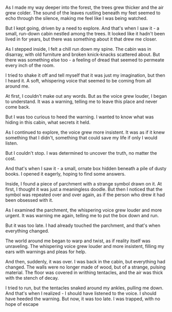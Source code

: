 As I made my way deeper into the forest, the trees grew thicker and the air grew colder. The sound of the leaves rustling beneath my feet seemed to echo through the silence, making me feel like I was being watched.

But I kept going, driven by a need to explore. And that's when I saw it - a small, run-down cabin nestled among the trees. It looked like it hadn't been lived in for years, but there was something about it that drew me closer.

As I stepped inside, I felt a chill run down my spine. The cabin was in disarray, with old furniture and broken knick-knacks scattered about. But there was something else too - a feeling of dread that seemed to permeate every inch of the room.

I tried to shake it off and tell myself that it was just my imagination, but then I heard it. A soft, whispering voice that seemed to be coming from all around me.

At first, I couldn't make out any words. But as the voice grew louder, I began to understand. It was a warning, telling me to leave this place and never come back.

But I was too curious to heed the warning. I wanted to know what was hiding in this cabin, what secrets it held.

As I continued to explore, the voice grew more insistent. It was as if it knew something that I didn't, something that could save my life if only I would listen.

But I couldn't stop. I was determined to uncover the truth, no matter the cost.

And that's when I saw it - a small, ornate box hidden beneath a pile of dusty books. I opened it eagerly, hoping to find some answers.

Inside, I found a piece of parchment with a strange symbol drawn on it. At first, I thought it was just a meaningless doodle. But then I noticed that the symbol was repeated over and over again, as if the person who drew it had been obsessed with it.

As I examined the parchment, the whispering voice grew louder and more urgent. It was warning me again, telling me to put the box down and run.

But it was too late. I had already touched the parchment, and that's when everything changed.

The world around me began to warp and twist, as if reality itself was unraveling. The whispering voice grew louder and more insistent, filling my ears with warnings and pleas for help.

And then, suddenly, it was over. I was back in the cabin, but everything had changed. The walls were no longer made of wood, but of a strange, pulsing material. The floor was covered in writhing tentacles, and the air was thick with the stench of decay.

I tried to run, but the tentacles snaked around my ankles, pulling me down. And that's when I realized - I should have listened to the voice. I should have heeded the warning. But now, it was too late. I was trapped, with no hope of escape